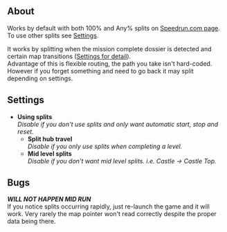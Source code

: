 ## About

Works by default with both 100% and Any% splits on [Speedrun.com page](https://www.speedrun.com/wolfenstein/resources). To use other splits see [Settings](#settings).<br>

It works by splitting when the mission complete dossier is detected and certain map transitions ([Settings for detail](#settings)).<br>
Advantage of this is flexible routing, the path you take isn't hard-coded. However if you forget something and need to go back it may split depending on settings.

## Settings

- **Using splits**<br>
  *Disable if you don't use splits and only want automatic start, stop and reset.*
  - **Split hub travel**<br>
  *Disable if you only use splits when completing a level.*
  - **Mid level splits**<br>
  *Disable if you don't want mid level splits. i.e. Castle -> Castle Top.*

## Bugs

***WILL NOT HAPPEN MID RUN***<br>
If you notice splits occurring rapidly, just re-launch the game and it will work. Very rarely the map pointer won't read correctly despite the proper data being there.

